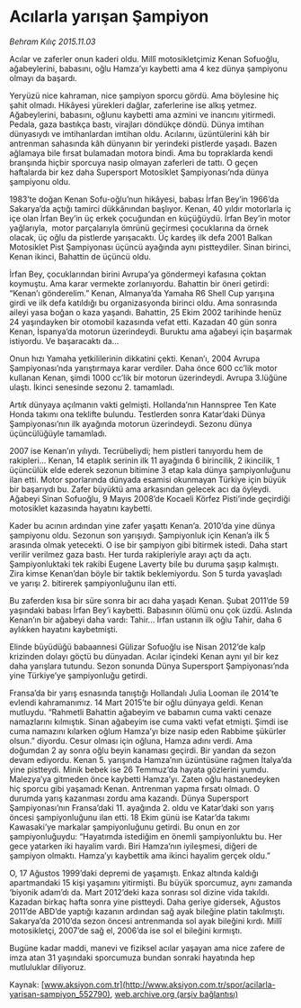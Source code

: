 # Acılarla yarışan Şampiyon

*Behram Kılıç 2015.11.03*

<div class="pNewsDetailMainContent ctx_content" itemprop="articleBody">
 <p>
  Acılar ve zaferler onun kaderi oldu. Millî motosikletçimiz Kenan Sofuoğlu, ağabeylerini, babasını, oğlu Hamza’yı kaybetti ama 4 kez dünya şampiyonu olmayı da başardı.
 </p>
 <p>
  Yeryüzü nice kahraman, nice şampiyon sporcu gördü. Ama böylesine hiç şahit olmadı. Hikâyesi yürekleri dağlar, zaferlerine ise alkış yetmez. Ağabeylerini, babasını, oğlunu kaybetti ama azmini ve inancını yitirmedi. Pedala, gaza bastıkça bastı, virajları döndükçe döndü. Dünya imtihan dünyasıydı ve imtihanlardan imtihan oldu. Acılarını, üzüntülerini kâh bir antrenman sahasında kâh dünyanın bir yerindeki pistlerde yaşadı. Bazen ağlamaya bile fırsat bulamadan motora bindi. Ama bu topraklarda kendi branşında hiçbir sporcuya nasip olmayan zaferleri de tattı. O geçen haftalarda bir kez daha Supersport Motosiklet Şampiyonası’nda dünya şampiyonu oldu.
 </p>
 <p>
  1983’te doğan Kenan Sofu-oğlu’nun hikâyesi, babası İrfan Bey’in 1966’da Sakarya’da açtığı tamirci dükkânından başlıyor. Kenan, 40 yıldır motorlarla iç içe olan İrfan Bey’in üç erkek çocuğundan en küçüğüydü. İrfan Bey’in motor yağlarıyla,  motor parçalarıyla ömrünü geçirmesi çocuklarına da örnek olacak, üç oğlu da pistlerde yarışacaktı. Üç kardeş ilk defa 2001 Balkan Motosiklet Pist Şampiyonası üçüncü ayağında aynı pistteydiler. Sinan birinci, Kenan ikinci, Bahattin de üçüncü oldu.
 </p>
 <p>
  İrfan Bey, çocuklarından birini Avrupa’ya göndermeyi kafasına çoktan koymuştu. Ama karar vermekte zorlanıyordu. Bahattin bir öneri getirdi: “Kenan’ı gönderelim.” Kenan, Almanya’da Yamaha R6 Shell Cup yarışına girdi ve ilk defa katıldığı bu organizasyonda birinci oldu. Ama sonrasında aileyi yasa boğan o kaza yaşandı. Bahattin, 25 Ekim 2002 tarihinde henüz 24 yaşındayken bir otomobil kazasında vefat etti. Kazadan 40 gün sonra Kenan, İspanya’da motorun üzerindeydi. Buruktu ama ağabeyi için başarmak istiyordu. Ve başaracaktı da...
 </p>
 <p>
  Onun hızı Yamaha yetkililerinin dikkatini çekti. Kenan’ı, 2004 Avrupa Şampiyonası’nda yarıştırmaya karar verdiler. Daha önce 600 cc’lik motor kullanan Kenan, şimdi 1000 cc’lik bir motorun üzerindeydi. Avrupa 3.lüğüne ulaştı. İkinci senesinde sezonu 2. tamamladı.
 </p>
 <p>
  Artık dünyaya açılmanın vakti gelmişti. Hollanda’nın Hannspree Ten Kate Honda takımı ona teklifte bulundu. Testlerden sonra Katar’daki Dünya Şampiyonası’nın ilk ayağında motorun üzerindeydi. Sezonu dünya üçüncülüğüyle tamamladı.
 </p>
 <p>
  2007 ise Kenan’ın yılıydı. Tecrübeliydi; hem pistleri tanıyordu hem de rakipleri... Kenan, 14 etaplık serinin ilk 11 ayağında 6 birincilik, 2 ikincilik, 1 üçüncülük elde ederek sezonun bitimine 3 etap kala dünya şampiyonluğunu ilan etti. Motor sporlarında dünyada esamisi okunmayan Türkiye için büyük bir başarıydı bu. Zafer büyüktü ama arkasından gelecek acı da öyleydi. Ağabeyi Sinan Sofuoğlu, 9 Mayıs 2008’de Kocaeli Körfez Pisti’inde geçirdiği motosiklet kazasında hayatını kaybetti.
 </p>
 <p>
  Kader bu acının ardından yine zafer yaşattı Kenan’a. 2010’da yine dünya şampiyonu oldu. Sezonun son yarışıydı. Şampiyonluk için Kenan’a ilk 5 arasında olmak yetecekti. O ise bir şampiyon gibi bitirmek istedi. Daha start verilir verilmez gaza bastı. Her turda rakipleriyle arayı açtı da açtı. Şampiyonluktaki tek rakibi Eugene Laverty bile bu duruma şaşıp kalmıştı. Zira kimse Kenan’dan böyle bir taktik beklemiyordu. Son 5 turda yavaşladı ve yarışı 2. bitirerek şampiyonluğunu ilan etti.
 </p>
 <p>
  Bu zaferden kısa bir süre sonra bir acı daha yaşadı Kenan. Şubat 2011’de 59 yaşındaki babası İrfan Bey’i kaybetti. Babasının ölümü onu çok üzdü. Aslında Kenan’ın bir ağabeyi daha vardı: Tahir... İrfan ustanın ilk oğlu Tahir, daha 6 aylıkken hayatını kaybetmişti.
 </p>
 <p>
  Elinde büyüdüğü babaannesi Gülizar Sofuoğlu ise Nisan 2012’de kalp krizinden dolayı göçtü bu dünyadan. Acılar içindeki Kenan aynı yıl bir kez daha yarışlara tutundu. Sezon sonunda Dünya Supersport Şampiyonası’nda yine Türkiye’ye şampiyonluğu getirdi.
 </p>
 <p>
  Fransa’da bir yarış esnasında tanıştığı Hollandalı Julia Looman ile 2014’te evlendi kahramanımız. 14 Mart 2015’te bir oğlu dünyaya geldi. Kenan mutluydu. “Rahmetli Bahattin ağabeyim ve babamın cuma vakti cenaze namazlarını kılmıştık. Sinan ağabeyim ise cuma vakti vefat etmişti. Şimdi ise cuma namazını kılarken oğlum Hamza’yı bize nasip eden Rabbime şükürler olsun.” diyordu. Cesur olması için oğluna, Hamza adını verdi. Ama doğumdan 2 ay sonra oğlu beyin kanaması geçirdi. Bir yandan da sezon devam ediyordu. Kenan 5. yarışında Hamza’nın üzüntüsüne rağmen İtalya’da yine pistteydi. Minik bebek ise 26 Temmuz’da hayata gözlerini yumdu. Malezya’ya gitmeden önce kaybetti Hamza’yı. Zaten oğlu hastanedeyken hiç sporcu gibi yaşamadı Kenan. Antrenman yapma fırsatı olmadı. O durumda yarış kazanması zordu ama kazandı. Dünya Supersport Şampiyonası’nın Fransa’daki 11. ayağında 2. oldu ve Katar’daki son yarış öncesi şampiyonluğunu ilan etti. 18 Ekim günü ise Katar’da takımı Kawasaki’ye markalar şampiyonluğunu getirdi. Bu onun en zor şampiyonluğuydu: “Hayatımda istediğim en önemli şampiyonluktu bu. Her gece yatarken iki hayalim vardı. Biri Hamza’nın iyileşmesi, diğeri de şampiyon olmaktı. Hamza’yı kaybettik ama ikinci hayalim gerçek oldu.”
 </p>
 <p>
  O, 17 Ağustos 1999’daki depremi de yaşamıştı. Enkaz altında kaldığı apartmandaki 15 kişi yaşamını yitirmişti. Bu büyük sporcumuz, aynı zamanda ‘biyonik adam’dı da. Mart 2012’deki kaza sonrası sol dizine vida takıldı. Kazadan birkaç hafta sonra yine pistteydi. Daha geriye gidersek, Ağustos 2011’de ABD’de yaptığı kazanın ardından sağ ayak bileğine platin takılmıştı. Sakarya’da 2010’da sezon öncesi antrenmanda sol ayak bileğini kırdı. Millî motosikletçi, 2007’de sağ el, 2006’da ise sol el bileğini kırmıştı.
 </p>
 <p>
  Bugüne kadar maddi, manevi ve fiziksel acılar yaşayan ama nice zafere de imza atan 31 yaşındaki sporcumuza bundan sonraki hayatında hep mutluluklar diliyoruz.
 </p>
</div>


Kaynak: [www.aksiyon.com.tr](http://www.aksiyon.com.tr/spor/acilarla-yarisan-sampiyon_552790), [web.archive.org (arşiv bağlantısı)](http://web.archive.org/web/20160113063755/http://www.aksiyon.com.tr/spor/acilarla-yarisan-sampiyon_552790)
